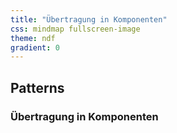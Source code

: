 ```yaml
---
title: "Übertragung in Komponenten"
css: mindmap fullscreen-image
theme: ndf
gradient: 0
---
```

## Patterns

### Übertragung in Komponenten

